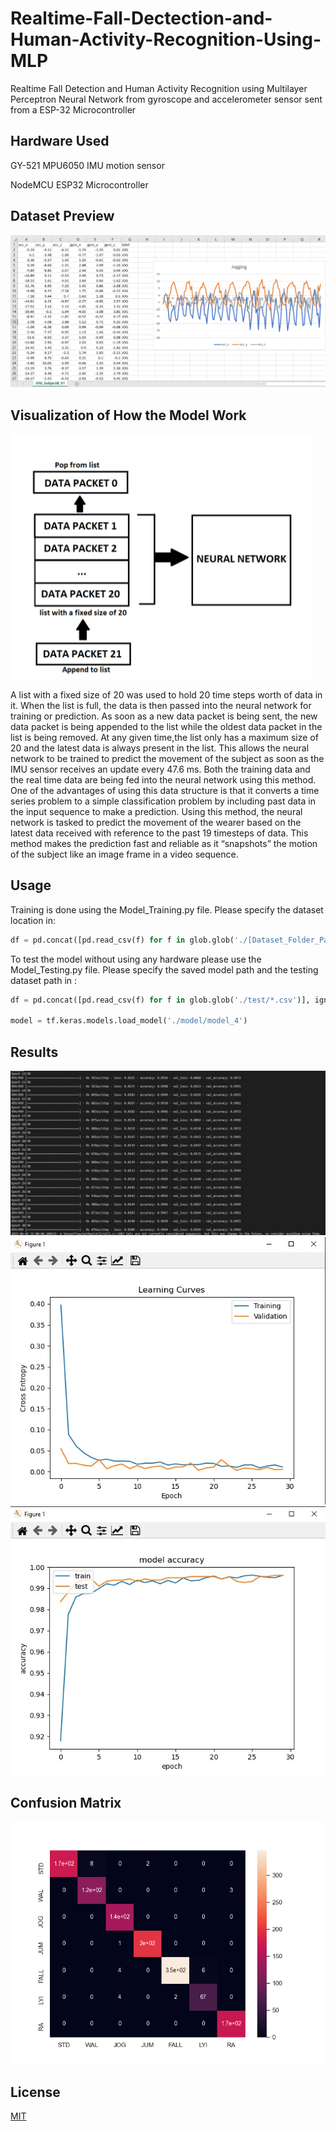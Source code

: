 # Realtime-Fall-Dectection-and-Human-Activity-Recognition-Using-MLP

Realtime Fall Detection and Human Activity Recognition using Multilayer Perceptron Neural Network from gyroscope and accelerometer sensor sent from a ESP-32 Microcontroller

## Hardware Used

GY-521 MPU6050 IMU motion sensor

NodeMCU ESP32 Microcontroller

## Dataset Preview
![Image_1](Results/5.png)

## Visualization of How the Model Work
![Image_6](Results/6.png)

A list with a fixed size of 20 was used to hold 20 time steps worth of data in it. When the list is full, the data is then passed into the neural network for training or prediction. As soon as a new data packet is being sent, the new data packet is being appended to the list while the oldest data packet in the list is being removed. At any given time,the list only has a maximum size of 20 and the latest data is always present in the list. This allows the neural network to be trained to predict the movement of the subject as soon as the IMU sensor receives an update every 47.6 ms. Both the training data and the real time data are being fed into the neural network using this method.
One of the advantages of using this data structure is that it converts a time series problem to a simple classification problem by including past data in the input sequence to make a prediction. Using this method, the neural network is tasked to predict the movement of the wearer based on the latest data received with reference to the past 19 timesteps of data. This method makes the prediction fast and reliable as it “snapshots” the motion of the subject like an image frame in a video sequence.

## Usage 

Training is done using the Model_Training.py file. Please specify the dataset location in:

```python
df = pd.concat([pd.read_csv(f) for f in glob.glob('./[Dataset_Folder_Path]/*.csv')], ignore_index = True)
```

To test the model without using any hardware please use the Model_Testing.py file. Please specify the saved model path and the testing dataset path in :
```python
df = pd.concat([pd.read_csv(f) for f in glob.glob('./test/*.csv')], ignore_index = True)

model = tf.keras.models.load_model('./model/model_4')
```

## Results

![Image_2](Results/4.jpeg)
![Image_3](Results/2.jpeg)
![Image_4](Results/3.jpeg)

## Confusion Matrix

![Image_5](Results/1.png)


## License
[MIT](https://choosealicense.com/licenses/mit/)
